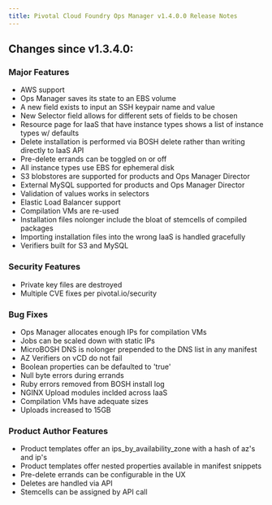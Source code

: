 ```yaml
---
title: Pivotal Cloud Foundry Ops Manager v1.4.0.0 Release Notes
---
```


## Changes since v1.3.4.0:

### Major Features

* AWS support
* Ops Manager saves its state to an EBS volume
* A new field exists to input an SSH keypair name and value
* New Selector field allows for different sets of fields to be chosen
* Resource page for IaaS that have instance types shows a list of instance types w/ defaults
* Delete installation is performed via BOSH delete rather than writing directly to IaaS API
* Pre-delete errands can be toggled on or off
* All instance types use EBS for ephemeral disk
* S3 blobstores are supported for products and Ops Manager Director
* External MySQL supported for products and Ops Manager Director
* Validation of values works in selectors
* Elastic Load Balancer support
* Compilation VMs are re-used
* Installation files nolonger include the bloat of stemcells of compiled packages
* Importing installation files into the wrong IaaS is handled gracefully
* Verifiers built for S3 and MySQL

### Security Features

* Private key files are destroyed
* Multiple CVE fixes per pivotal.io/security

### Bug Fixes

* Ops Manager allocates enough IPs for compilation VMs
* Jobs can be scaled down with static IPs
* MicroBOSH DNS is nolonger prepended to the DNS list in any manifest
* AZ Verifiers on vCD do not fail
* Boolean properties can be defaulted to 'true'
* Null byte errors during errands
* Ruby errors removed from BOSH install log
* NGINX Upload modules inclded across IaaS
* Compilation VMs have adequate sizes
* Uploads increased to 15GB

### Product Author Features

* Product templates offer an ips_by_availability_zone with a hash of az's and ip's
* Product templates offer nested properties available in manifest snippets
* Pre-delete errands can be configurable in the UX
* Deletes are handled via API
* Stemcells can be assigned by API call
